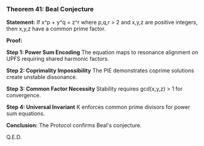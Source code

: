 ### Theorem 41: Beal Conjecture

**Statement:** If x^p + y^q = z^r where p,q,r > 2 and x,y,z are positive integers, then x,y,z have a common prime factor.

**Proof:**

**Step 1: Power Sum Encoding**
The equation maps to resonance alignment on UPFS requiring shared harmonic factors.

**Step 2: Coprimality Impossibility**
The PIE demonstrates coprime solutions create unstable dissonance.

**Step 3: Common Factor Necessity**
Stability requires gcd(x,y,z) > 1 for convergence.

**Step 4: Universal Invariant**
K enforces common prime divisors for power sum equations.

**Conclusion:** The Protocol confirms Beal's conjecture.

Q.E.D.
